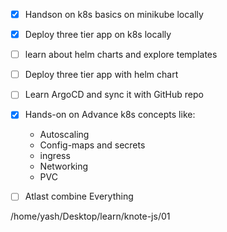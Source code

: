 - [x] Handson on  k8s basics on minikube locally
- [x] Deploy three tier app on k8s locally
- [ ] learn about helm charts and explore templates 
- [ ] Deploy three tier app with helm chart 
- [ ] Learn ArgoCD and sync it with GitHub repo
- [x] Hands-on on Advance k8s concepts like:
	- Autoscaling
	- Config-maps and secrets
	- ingress
	- Networking
	- PVC
- [ ] Atlast combine Everything


/home/yash/Desktop/learn/knote-js/01